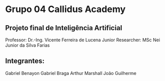 # Grupo 04 Callidus Academy

## Projeto final de Inteligência Artificial 

Professor: Dr.-Ing. Vicente Ferreira de Lucena Junior
Researcher: MSc Nei Junior da Silva Farias

## Integrantes:

Gabriel Benayon
Gabriel Braga 
Arthur Marshall
João Guilherme
